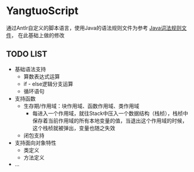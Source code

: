 # YangtuoScript

通过Antlr自定义的脚本语言，使用Java的语法规则文件为参考
[Java词法规则文件](https://github.com/antlr/grammars-v4/tree/master/java/java)，
在此基础上做的修改

## TODO LIST

* 基础语法支持
    * 算数表达式运算
    * if - else逻辑分支运算
    * 循环语句
* 支持函数
    * 生存期/作用域：块作用域、函数作用域、类作用域
        * 每进入一个作用域，就往Stack中压入一个数据结构（栈桢），栈桢中保存着当前作用域的所有本地变量的值，当退出这个作用域的时候，这个栈桢就被弹出，变量也随之失效
    * 闭包支持
* 支持面向对象特性
    * 类定义
    * 方法定义
* ...